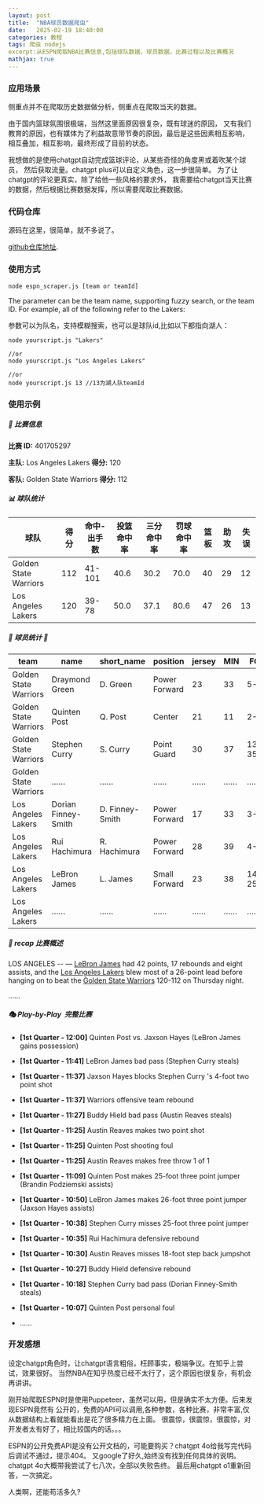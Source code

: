 ```yaml
---
layout: post
title:  "NBA球员数据爬虫"
date:   2025-02-19 18:40:00
categories: 教程
tags: 爬虫 nodejs
excerpt:从ESPN爬取NBA比赛信息,包括球队数据，球员数据，比赛过程以及比赛概况 
mathjax: true
---
```


### 应用场景

侧重点并不在爬取历史数据做分析，侧重点在爬取当天的数据。

由于国内篮球氛围很极端，当然这里面原因很复杂，既有球迷的原因，
又有我们教育的原因，也有媒体为了利益故意带节奏的原因，最后是这些因素相互影响，
相互叠加，相互影响，最终形成了目前的状态。

我想做的是使用chatgpt自动完成篮球评论，从某些奇怪的角度黑或着吹某个球员，
然后获取流量。chatgpt plus可以自定义角色，这一步很简单。
为了让chatgpt的评论更真实，除了给他一些风格的要求外，
我需要给chatgpt当天比赛的数据，然后根据比赛数据发挥，所以需要爬取比赛数据。


### 代码仓库

源码在这里，很简单，就不多说了。

[github仓库地址](https://github.com/leeyeel/NBAStatsCrawler).

### 使用方式

```
node espn_scraper.js [team or teamId]    
```
The parameter can be the team name, supporting fuzzy search, or the team ID. For example, all of the following refer to the Lakers:

参数可以为队名，支持模糊搜索，也可以是球队id,比如以下都指向湖人：
```
node yourscript.js "Lakers" 

//or
node yourscript.js "Los Angeles Lakers"    

//or
node yourscript.js 13 //13为湖人队teamId     
```
### 使用示例

##### 🏀 比赛信息
**比赛 ID:** 401705297

**主队:** Los Angeles Lakers  **得分:** 120

**客队:** Golden State Warriors  **得分:** 112

##### 📊 球队统计
| 球队 | 得分 | 命中-出手数 | 投篮命中率 | 三分命中率 | 罚球命中率 | 篮板 | 助攻 | 失误 |
|------|------|------------|-------------|-----------|------------|------|------|------|
| Golden State Warriors | 112 | 41-101 | 40.6 | 30.2 | 70.0 | 40 | 29 | 12 |
| Los Angeles Lakers | 120 | 39-78 | 50.0 | 37.1 | 80.6 | 47 | 26 | 13 |

##### 🏀 球员统计 🏀
| team | name | short_name | position | jersey | MIN | FG | 3PT | FT | OREB | DREB | REB | AST | STL | BLK | TO | PF | +/- | PTS |
|---|---|---|---|---|---|---|---|---|---|---|---|---|---|---|---|---|---|---|
| Golden State Warriors | Draymond Green | D. Green | Power Forward | 23 | 33 | 5-7 | 2-2 | 1-3 | 0 | 5 | 5 | 4 | 2 | 1 | 0 | 5 | -1 | 13 |
| Golden State Warriors | Quinten Post | Q. Post | Center | 21 | 11 | 2-5 | 2-5 | 0-0 | 0 | 2 | 2 | 2 | 0 | 0 | 0 | 2 | -17 | 6 |
| Golden State Warriors | Stephen Curry | S. Curry | Point Guard | 30 | 37 | 13-35 | 6-20 | 5-5 | 2 | 5 | 7 | 4 | 1 | 1 | 4 | 3 | -3 | 37 |
| Golden State Warriors | …… | …… | …… | …… | …… | …… | …… |…… | …… | …… | …… | …… | …… | …… | …… | …… | …… | …… |
| Los Angeles Lakers | Dorian Finney-Smith | D. Finney-Smith | Power Forward | 17 | 33 | 3-6 | 1-4 | 0-0 | 0 | 1 | 1 | 3 | 2 | 0 | 2 | 2 | +8 | 7 |
| Los Angeles Lakers | Rui Hachimura | R. Hachimura | Power Forward | 28 | 39 | 4-9 | 1-5 | 2-4 | 0 | 4 | 4 | 3 | 0 | 0 | 0 | 3 | +12 | 11 |
| Los Angeles Lakers | LeBron James | L. James | Small Forward | 23 | 38 | 14-25 | 6-9 | 8-10 | 1 | 16 | 17 | 8 | 1 | 1 | 3 | 1 | +7 | 42 |
| Los Angeles Lakers | …… | …… | …… | …… | …… | …… | …… |…… | …… | …… | …… | …… | …… | …… | …… | …… | …… | …… |


##### 📜 recap 比赛概述 
LOS ANGELES -- — <a href="http://www.espn.com/nba/player/_/id/1966/lebron-james">LeBron James</a> had 42 points, 17 rebounds and eight assists, and the <a href="http://www.espn.com/nba/team/_/name/lal/los-angeles-lakers">Los Angeles Lakers</a> blew most of a 26-point lead before hanging on to beat the <a href="http://www.espn.com/nba/team/_/name/gs/golden-state-warriors">Golden State Warriors</a> 120-112 on Thursday night.

……

##### 🎭 Play-by-Play  完整比赛 
- **[1st Quarter - 12:00]** Quinten Post vs. Jaxson Hayes (LeBron James gains possession)
- **[1st Quarter - 11:41]** LeBron James bad pass (Stephen Curry steals)
- **[1st Quarter - 11:37]** Jaxson Hayes blocks Stephen Curry 's 4-foot two point shot
- **[1st Quarter - 11:37]** Warriors offensive team rebound
- **[1st Quarter - 11:27]** Buddy Hield bad pass (Austin Reaves steals)
- **[1st Quarter - 11:25]** Austin Reaves makes two point shot
- **[1st Quarter - 11:25]** Quinten Post shooting foul
- **[1st Quarter - 11:25]** Austin Reaves makes free throw 1 of 1
- **[1st Quarter - 11:09]** Quinten Post makes 25-foot three point jumper (Brandin Podziemski assists)
- **[1st Quarter - 10:50]** LeBron James makes 26-foot three point jumper (Jaxson Hayes assists)
- **[1st Quarter - 10:38]** Stephen Curry misses 25-foot three point jumper
- **[1st Quarter - 10:35]** Rui Hachimura defensive rebound
- **[1st Quarter - 10:30]** Austin Reaves misses 18-foot step back jumpshot
- **[1st Quarter - 10:27]** Buddy Hield defensive rebound
- **[1st Quarter - 10:18]** Stephen Curry bad pass (Dorian Finney-Smith steals)
- **[1st Quarter - 10:07]** Quinten Post personal foul

- ……

### 开发感想

设定chatgpt角色时，让chatgpt语言粗俗，枉顾事实，极端争议。在知乎上尝试，效果很好。
当然NBA在知乎热度已经不太行了，这个原因也很复杂，有机会再讲讲。

刚开始爬取ESPN时是使用Puppeteer，虽然可以用，但是确实不太方便。后来发现ESPN竟然有
公开的，免费的API可以调用,各种参数，各种比赛，非常丰富,仅从数据结构上看就能看出是花了很多精力在上面。
很震惊，很震惊，很震惊，对开发者太有好了，相比较国内的话。。。

ESPN的公开免费API是没有公开文档的，可能要购买？chatgpt 4o给我写完代码后调试不通过，提示404。
又google了好久,始终没有找到任何具体的说明。chatgpt 4o大概带我尝试了七八次，全部以失败告终。
最后用chatgpt o1重新回答，一次搞定。

人类啊，还能苟活多久?
